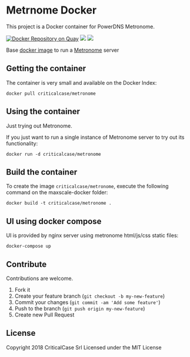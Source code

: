 Metrnome Docker
===============

This project is a Docker container for PowerDNS Metronome. 

[![Docker Repository on Quay](https://quay.io/repository/criticalcase/metronome/status "Docker Repository on Quay")](https://quay.io/repository/criticalcase/metronome)
[![](https://images.microbadger.com/badges/image/criticalcase/metronome.svg)](https://microbadger.com/images/criticalcase/metronome "Get your own image badge on microbadger.com")
[![](https://images.microbadger.com/badges/version/criticalcase/metronome.svg)](https://microbadger.com/images/criticalcase/metronome "Get your own version badge on microbadger.com")

Base [docker image](http://www.docker.io) to run a [Metronome](https://github.com/ahupowerdns/metronome) server

Getting the container
---------------------

The container is very small and available on the Docker Index:

    docker pull criticalcase/metronome

Using the container
-------------------

Just trying out Metronome.

If you just want to run a single instance of Metronome server to try out its functionality:

    docker run -d criticalcase/metronome

Build the container
-------------------

To create the image `criticalcase/metronome`, execute the following command on the maxscale-docker folder:

    docker build -t criticalcase/metronome .

UI using docker compose
-----------------------

UI is provided by nginx server using metronome html/js/css static files:

    docker-compose up

Contribute
----------

Contributions are welcome.

1. Fork it
2. Create your feature branch (`git checkout -b my-new-feature`)
3. Commit your changes (`git commit -am 'Add some feature'`)
4. Push to the branch (`git push origin my-new-feature`)
5. Create new Pull Request

License
-------

Copyright 2018 CriticalCase Srl
Licensed under the MIT License
